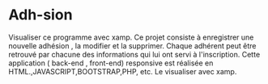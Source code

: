 # Adh-sion
Visualiser ce programme avec xamp.
Ce projet consiste à enregistrer une nouvelle adhésion , la modifier et la supprimer. Chaque adhérent peut être retrouvé par chacune des informations qui lui ont servi à l'inscription. Cette application ( back-end , front-end) responsive est réalisée en HTML.,JAVASCRIPT,BOOTSTRAP,PHP, etc.
Le visualiser avec xamp.
